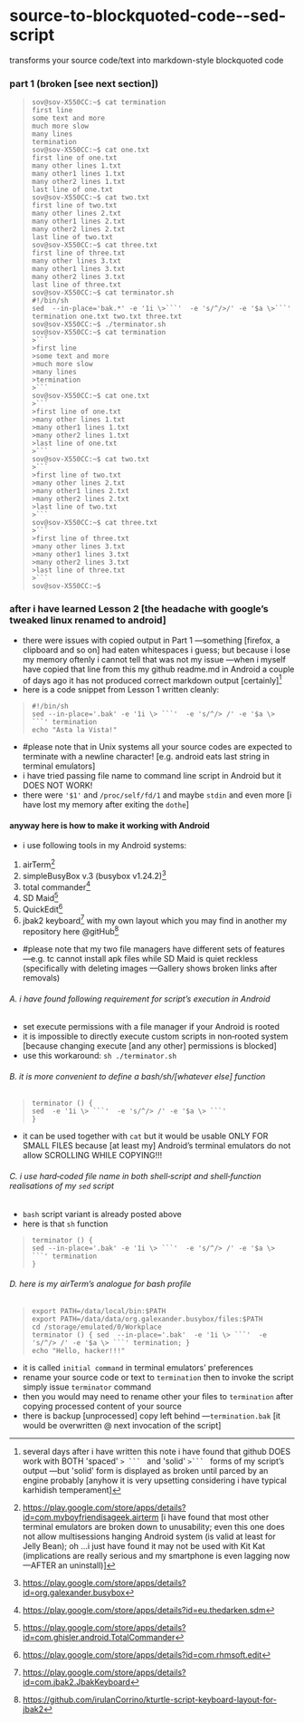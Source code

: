 # source-to-blockquoted-code--sed-script
transforms your source code/text into markdown-style blockquoted code
### part 1 (broken [see next section])

>```
>sov@sov-X550CC:~$ cat termination
>first line
>some text and more
>much more slow
>many lines
>termination
>sov@sov-X550CC:~$ cat one.txt
>first line of one.txt
>many other lines 1.txt
>many other1 lines 1.txt
>many other2 lines 1.txt
>last line of one.txt
>sov@sov-X550CC:~$ cat two.txt
>first line of two.txt
>many other lines 2.txt
>many other1 lines 2.txt
>many other2 lines 2.txt
>last line of two.txt
>sov@sov-X550CC:~$ cat three.txt
>first line of three.txt
>many other lines 3.txt
>many other1 lines 3.txt
>many other2 lines 3.txt
>last line of three.txt
>sov@sov-X550CC:~$ cat terminator.sh
>#!/bin/sh
>sed  --in-place='bak.*' -e '1i \>```'  -e 's/^/>/' -e '$a \>```' termination one.txt two.txt three.txt
>sov@sov-X550CC:~$ ./terminator.sh
>sov@sov-X550CC:~$ cat termination
>>```
>>first line
>>some text and more
>>much more slow
>>many lines
>>termination
>>```
>sov@sov-X550CC:~$ cat one.txt
>>```
>>first line of one.txt
>>many other lines 1.txt
>>many other1 lines 1.txt
>>many other2 lines 1.txt
>>last line of one.txt
>>```
>sov@sov-X550CC:~$ cat two.txt
>>```
>>first line of two.txt
>>many other lines 2.txt
>>many other1 lines 2.txt
>>many other2 lines 2.txt
>>last line of two.txt
>>```
>sov@sov-X550CC:~$ cat three.txt
>>```
>>first line of three.txt
>>many other lines 3.txt
>>many other1 lines 3.txt
>>many other2 lines 3.txt
>>last line of three.txt
>>```
>sov@sov-X550CC:~$ 
>
>```
### after i have learned Lesson 2 [the headache with google’s tweaked linux renamed to android]
- there were issues with copied output in Part 1 —something [firefox, a clipboard and so on] had eaten whitespaces i guess; but because i lose my memory oftenly i cannot tell that was not my issue —when i myself have copied that line from this my github readme.md in Android a couple of days ago it has not produced correct markdown output [certainly][^1]
- here is a code snippet from Lesson 1 written cleanly:
> ```
> #!/bin/sh
> sed --in-place='.bak' -e '1i \> ```'  -e 's/^/> /' -e '$a \> ```' termination
> echo "Asta la Vista!"
> 
> ```
- #please note that in Unix systems all your source codes are expected to terminate with a newline character! [e.g. android eats last string in terminal emulators]
- i have tried passing file name to command line script in Android but it DOES NOT WORK!
- there were `'$1'` and `/proc/self/fd/1` and maybe `stdin` and even more [i have lost my memory after exiting the `dothe`]

#### anyway here is how to make it working with Android
- i use following tools in my Android systems:
1. airTerm[^2]
2. simpleBusyBox v.3 (busybox v1.24.2)[^3]
3. total commander[^4]
4. SD Maid[^5]
5. QuickEdit[^6]
6. jbak2 keyboard[^7] with my own layout which you may find in another my repository here @gitHub[^8]
- #please note that my two file managers have different sets of features —e.g. tc cannot install apk files while SD Maid is quiet reckless (specifically with deleting images —Gallery shows broken links after removals)

###### A. i have found following requirement for script’s execution in Android
- set execute permissions with a file manager if your Android is rooted
- it is impossible to directly execute custom scripts in non‑rooted system [because changing execute [and any other] permissions is blocked]
- use this workaround: `sh ./terminator.sh`

###### B. it is more convenient to define a bash/sh/[whatever else] function
> ```
> terminator () {
> sed  -e '1i \> ```'  -e 's/^/> /' -e '$a \> ```'
> }
> ```
- it can be used together with `cat` but it would be usable ONLY FOR SMALL FILES because [at least my] Android’s terminal emulators do not allow SCROLLING WHILE COPYING!!!

###### C. i use hard‑coded file name in both shell‑script and shell‑function realisations of my `sed` script
- `bash` script variant is already posted above
- here is that `sh` function
> ```
> terminator () {
> sed --in-place='.bak' -e '1i \> ```'  -e 's/^/> /' -e '$a \> ```' termination
> }
> ```

###### D. here is my airTerm’s analogue for bash profile
> ```
> export PATH=/data/local/bin:$PATH
> export PATH=/data/data/org.galexander.busybox/files:$PATH
> cd /storage/emulated/0/Workplace
> terminator () { sed  --in-place='.bak'  -e '1i \> ```'  -e 's/^/> /' -e '$a \> ```' termination; }
> echo "Hello, hacker!!!"
> ```
- it is called `initial command` in terminal emulators’ preferences
- rename your source code or text to `termination` then to invoke the script simply issue `terminator` command
- then you would may need to rename other your files to `termination` after copying processed content of your source
- there is backup [unprocessed] copy left behind —`termination.bak` [it would be overwritten @ next invocation of the script]

[^1]: several days after i have written this note i have found that github DOES work with BOTH 'spaced' `> ``` ` and 'solid' `>``` ` forms of my script’s output —but 'solid' form is displayed as broken until parced by an engine probably [anyhow it is very upsetting considering i have typical karhidish temperament]
[^2]: https://play.google.com/store/apps/details?id=com.myboyfriendisageek.airterm [i have found that most other terminal emulators are broken down to unusability; even this one does not allow multisessions hanging Android system (is valid at least for Jelly Bean); oh ...i just have found it may not be used with Kit Kat (implications are really serious and my smartphone is even lagging now —AFTER an uninstall)]
[^3]: https://play.google.com/store/apps/details?id=org.galexander.busybox
[^4]: https://play.google.com/store/apps/details?id=eu.thedarken.sdm
[^5]: https://play.google.com/store/apps/details?id=com.ghisler.android.TotalCommander
[^6]: https://play.google.com/store/apps/details?id=com.rhmsoft.edit
[^7]: https://play.google.com/store/apps/details?id=com.jbak2.JbakKeyboard
[^8]: https://github.com/irulanCorrino/kturtle-script-keyboard-layout-for-jbak2


